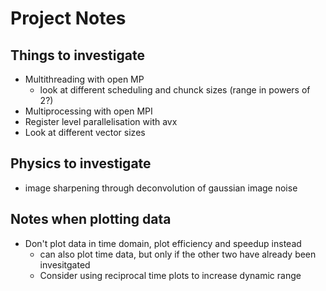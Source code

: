 # Project Notes
## Things to investigate
* Multithreading with open MP
    * look at different scheduling and chunck sizes (range in powers of 2?)
* Multiprocessing with open MPI
* Register level parallelisation with avx
* Look at different vector sizes

## Physics to investigate
* image sharpening through deconvolution of gaussian image noise

## Notes when plotting data
* Don't plot data in time domain, plot efficiency and speedup instead
    * can also plot time data, but only if the other two have already been invesitgated
    * Consider using reciprocal time plots to increase dynamic range

